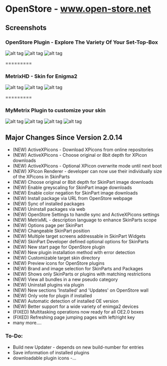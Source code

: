 OpenStore - www.open-store.net
=========

## Screenshots

### OpenStore Plugin - Explore The Variety Of Your Set-Top-Box
![alt tag](http://open-store.net/info/Screenshots/Plugin/OpenStore/Categories2.jpg)
![alt tag](http://open-store.net/info/Screenshots/Plugin/OpenStore/Browse1.jpg)
![alt tag](http://open-store.net/info/Screenshots/Plugin/OpenStore/Browse7.jpg)


=========

### MetrixHD - Skin for Enigma2 
![alt tag](http://open-store.net/info/Screenshots/Skin/Menu.jpg?raw=true)
![alt tag](http://open-store.net/info/Screenshots/Skin/ChannelList.jpg?raw=true)
![alt tag](http://open-store.net/info/Screenshots/Skin/InfoBar.jpg?raw=true)

=========

### MyMetrix Plugin to customize your skin
![alt tag](http://open-store.net/info/Screenshots/Plugin/MyMetrix/MyMetrix.jpg)
![alt tag](http://open-store.net/info/Screenshots/Plugin/MyMetrix/MyMetrixCategories.jpg)
![alt tag](http://open-store.net/info/Screenshots/Plugin/MyMetrix/MySkinParts1.jpg)
![alt tag](http://open-store.net/info/Screenshots/Plugin/MyMetrix/SkinPartsSettingsPage.jpg?raw=true)


## Major Changes Since Version 2.0.14
- (NEW) ActiveXPicons - Download XPicons from online repositories
- (NEW) ActiveXPicons - Choose original or 8bit depth for XPicon downloads
- (NEW) ActiveXPicons - Optional XPicon overwrite mode until next boot
- (NEW) XPicon Renderer - developer can now use their individually size of the XPicons in SkinParts
- (NEW) Choose original or 8bit depth for SkinPart image downloads
- (NEW) Enable greyscaling for SkinPart image downloads
- (NEW) Enable color negation for SkinPart image downloads
- (NEW) Install package via URL from OpenStore webpage
- (NEW) Sync of installed packages
- (NEW) Uninstall packages via web
- (NEW) OpenStore Settings to handle sync and ActiveXPicons settings
- (NEW) MetrixML - description language to enhance SkinParts scope
- (NEW) Options page per SkinPart
- (NEW) Changeable SkinPart position
- (NEW) Multiple target screens addressable in SkinPart Widgets
- (NEW) SkinPart Developer defined optional options for SkinParts
- (NEW) New start page for OpenStore plugin
- (NEW) New plugin installation method with error detection
- (NEW) Customizable target skin directory
- (NEW) Preview icons for OpenStore plugins
- (NEW) Brand and image selection for SkinParts and Packages
- (NEW) Shows only SkinParts or plugins with matching restrictions
- (NEW) View all bundles in a new pseudo category
- (NEW) Uninstall plugins via plugin
- (NEW) New sections 'Installed' and 'Updates' on OpenStore wall
- (NEW) Only vote for plugin if installed
- (NEW) Automatic detection of installed OE version
- (NEW) Better support for a wide variety of enimga2 devices
- (FIXED) Multitasking operations now ready for all OE2.0 boxes
- (FIXED) Refreshing page jumping pages with left/right key
- many more....

### To-Do:
- Build new Updater - depends on new build-number for entries
- Save information of installed plugins
- downloadable plugin icons
-...
